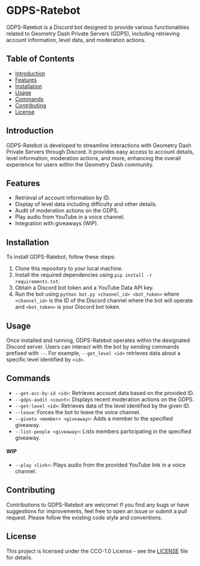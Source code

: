 # GDPS-Ratebot

GDPS-Ratebot is a Discord bot designed to provide various functionalities related to Geometry Dash Private Servers (GDPS), including retrieving account information, level data, and moderation actions.

## Table of Contents

- [Introduction](#introduction)
- [Features](#features)
- [Installation](#installation)
- [Usage](#usage)
- [Commands](#commands)
- [Contributing](#contributing)
- [License](#license)

## Introduction

GDPS-Ratebot is developed to streamline interactions with Geometry Dash Private Servers through Discord. It provides easy access to account details, level information, moderation actions, and more, enhancing the overall experience for users within the Geometry Dash community.

## Features

- Retrieval of account information by ID.
- Display of level data including difficulty and other details.
- Audit of moderation actions on the GDPS.
- Play audio from YouTube in a voice channel.
- Integration with giveaways (WIP).

## Installation

To install GDPS-Ratebot, follow these steps:

1. Clone this repository to your local machine.
2. Install the required dependencies using `pip install -r requirements.txt`.
3. Obtain a Discord bot token and a YouTube Data API key.
4. Run the bot using `python bot.py <channel_id> <bot_token>` where `<channel_id>` is the ID of the Discord channel where the bot will operate and `<bot_token>` is your Discord bot token.

## Usage

Once installed and running, GDPS-Ratebot operates within the designated Discord server. Users can interact with the bot by sending commands prefixed with `--`. For example, `--get_level <id>` retrieves data about a specific level identified by `<id>`.

## Commands

- `--get-acc-by-id <id>`: Retrieves account data based on the provided ID.
- `--gdps-audit <count>`: Displays recent moderation actions on the GDPS.
- `--get-level <id>`: Retrieves data of the level identified by the given ID.
- `--leave`: Forces the bot to leave the voice channel.
- `--giveto <member> <giveaway>`: Adds a member to the specified giveaway.
- `--list-people <giveaway>`: Lists members participating in the specified giveaway.
#### WIP
- `--play <link>`: Plays audio from the provided YouTube link in a voice channel.

## Contributing

Contributions to GDPS-Ratebot are welcome! If you find any bugs or have suggestions for improvements, feel free to open an issue or submit a pull request. Please follow the existing code style and conventions.

## License

This project is licensed under the CCO-1.0 License - see the [LICENSE](LICENSE) file for details.
